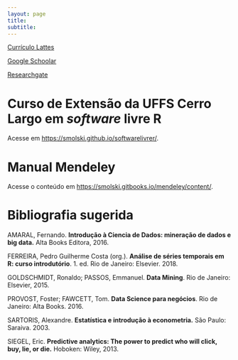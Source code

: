 ```yaml
---
layout: page
title: 
subtitle: 
---
```


<p class="about-text">
<span class="fa fa-file-pdf-o about-icon"></span>
<a href="http://lattes.cnpq.br/0578969416600036" target="_blank">Currículo Lattes</a>

</p>

<p class="about-text">
<span class="fa fa-graduation-cap"></span>
<a href="https://scholar.google.com.br/citations?user=Pt6gxR4AAAAJ&hl=pt-BR" target="_blank">Google Schoolar</a>
</p>


<p class="about-text">
<span class="fa fa-researchgate"></span>
<a href="https://www.researchgate.net/profile/Felipe_Smolski?ev=hdr_xprfR" target="_blank">Researchgate</a>
</p>

# Curso de Extensão da UFFS Cerro Largo em *software* livre R

Acesse em <https://smolski.github.io/softwarelivrer/>.

# Manual Mendeley

Acesse o conteúdo em  <https://smolski.gitbooks.io/mendeley/content/>.

# Bibliografia sugerida

AMARAL, Fernando. **Introdução à Ciencia de Dados: mineração de dados e big data.** Alta Books Editora, 2016.

FERREIRA, Pedro Guilherme Costa (org.). **Análise de séries temporais em R: curso introdutório**. 1. ed. Rio de Janeiro: Elsevier. 2018.

GOLDSCHMIDT, Ronaldo; PASSOS, Emmanuel. **Data Mining**. Rio de Janeiro: Elsevier, 2015.

PROVOST, Foster; FAWCETT, Tom. **Data Science para negócios**. Rio de Janeiro: Alta Books. 2016.

SARTORIS, Alexandre. **Estatística e introdução à econometria.** São Paulo: Saraiva. 2003.

SIEGEL, Eric. **Predictive analytics: The power to predict who will click, buy, lie, or die.** Hoboken: Wiley, 2013.